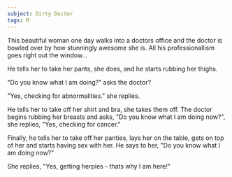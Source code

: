 ```yaml
---
subject: Dirty Doctor
tags: M
---
```

This beautiful woman one day walks into a doctors office and the doctor is bowled over by how stunningly awesome she is. All his professionallism goes right out the window...

He tells her to take her pants, she does, and he starts rubbing her thighs.

"Do you know what I am doing?" asks the doctor?

"Yes, checking for abnormalities." she replies.

He tells her to take off her shirt and bra, she takes them off. The doctor begins rubbing her breasts and asks, "Do you know what I am doing now?", she replies, "Yes, checking for cancer."

Finally, he tells her to take off her panties, lays her on the table, gets on top of her and starts having sex with her. He says to her, "Do you know what I am doing now?"

She replies, "Yes, getting herpies - thats why I am here!"
